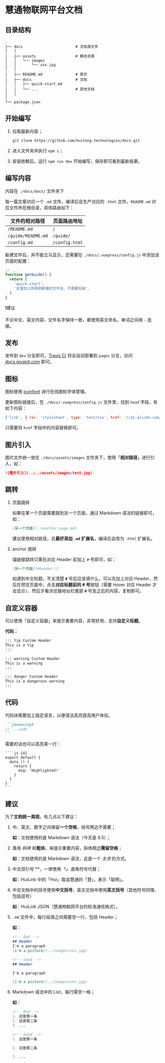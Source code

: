 # 慧通物联网平台文档

## 目录结构

    .
    ├── docs                        # 文档源文件
    │   │
    │   ├── assets                  # 静态资源
    │   │   └── images
    │   │       └── xxx.jpg
    │   │
    │   ├── README.md               # 首页
    │   ├── docs                    # 文档
    │   │   ├── quick-start.md
    │   │   └── ...                 # 其他文档
    │   │
    │
    └── package.json

## 开始编写

1. 拉取最新内容；

    ```bash
    git clone https://github.com/huitong-technologies/docs.git
    ```

2. 进入文件夹并执行 `npm i`；

3. 安装依赖后，运行 `npm run dev` 开始编写，保存即可看到最新结果。

## 编写内容

内容在 `./docs/docs/` 文件夹下

每一篇文章对应一个 `.md` 文件，编译后会生产对应的 `.html` 文件，`README.md` 对应文件所在根目录，具体路由如下：

| 文件的相对路径 | 页面路由地址 |
|---|---|
| `/README.md` | `/` |
| `/guide/README.md` | `/guide/` |
| `/config.md` | `/config.html` |

新建文件后，并不能立马显示，还需要在 `./docs/.vuepress/config.js` 中添加该页面的配置：

```js
// ...
function getGuide() {
  return [
    'quick-start',
    '这里加上你刚刚新建的文件名，不需要后缀',
  ]
}
```

❗️建议

不论中文、英文内容，文件名字保持一致，都使用英文命名，单词之间用 `-` 连接。

## 发布

发布到 `dev` 分支即可，[Travis CI](https://travis-ci.org/huitong-technologies/docs) 将会自动部署到 `pages` 分支，访问 [docs.pivaiot.com](https://docs.pivaiot.com/) 即可。

## 图标

图标使用 [iconfont](https://www.iconfont.cn) 进行在线图标字体管理。

更新图标链接后，在 `./docs/.vuepress/config.js` 文件里，找到 `head` 字段，有如下内容：

```js
['link', { rel: 'stylesheet', type: 'text/css', href: '//at.alicdn.com/t/font_1331329_0jabn5zzncio.css' }]
```

只需要将 `href` 字段中的内容替换即可。

## 图片引入

图片文件统一放在 `./docs/assets/images` 文件夹下，使用「**相对路径**」进行引入，如：

```md
![图片引入](../../assets/images/test.jpg)
```

## 跳转

1. 页面跳转

    如果在某一个页面需要跳到另一个页面，通过 Markdown 语法的链接即可，如：

    ```md
    [另一个页面](./another-page.md)
    ```

    建议使用相对路径，且**最好添加 `.md` 扩展名**，编译后会改为 `.html` 扩展名。

2. anchor 跳转

    锚链接跳转只需在对应 Header 前加上 `#` 号即可，如：

    ```md
    [另一个页面](#header-1)
    ```

    如遇到中文标题，不太清楚 **`#`** 号后应该填什么，可以先加上对应 Header，然后在预览页面中，点击**对应标题前的 # 号**按钮（需要 Hover 对应 Header 才会显示），然后才看浏览器地址栏尾部 **`#`** 号及之后的内容，复制即可。

## 自定义容器

可以使用「自定义容器」来提示重要内容，非常好用，支持**自定义标题**。

**代码：**

```md
::: tip Custom Header
This is a tip
:::

::: warning Custom Header
This is a warning
:::

::: danger Custom Header
This is a dangerous warning
:::
```

## 代码

代码块需要加上指定语言，以便语法高亮提高用户体验。

````md
```javascript
// ...code
```
````

需要的话也可以高亮某一行：

````
``` js {4}
export default {
  data () {
    return {
      msg: 'Highlighted!'
    }
  }
}
```
````

## 建议

为了**文档统一美观**，有几点以下建议：

1. 中、英文、数字之间保留**一个空格**，括号两边不需要；

    **如**：文档使用的是 Markdown 语法（今天是 8.5）；

2. 善用 *斜体* 和**粗体**，来提示重要内容，斜体两边**需留空格**；

    **如**：文档使用的是 Markdown 语法，这是一个 *主流* 的方式。

3. 中文双引号 **`“”`**，一律使用 **`「」`** 直角符号代替；

    **如**：HuiLink 中的「Hui」取自慧通的「慧」，表示「聪明」。

4. 中文文档中的括号使用**中文括号**，英文文档中使用**英文括号**（其他符号同理，包括逗号）

    **如**：HuiLink JSON（慧通物联网平台的标准通信格式）。

5. `.md` 文件中，每行段落之间需要空一行，包括 Header；

    **如**：

    ```md
    <!-- Bad -->
    ## Header
    I'm a paragraph
    [i'm a picture](../images/xxx.jpg)

    <!-- Good -->
    ## Header

    I'm a paragraph
    
    [i'm a picture](../images/xxx.jpg)
    ```

6. Markdown 语法中的 List，每行需空一格；

    **如**：

    ```md
    <!-- Bad -->
    1. 这是第一条
    2. 这是第二条
    3. ...

    <!-- Good -->
    1. 这是第一条
   
    2. 这是第二条
   
    3. ...
    ```
